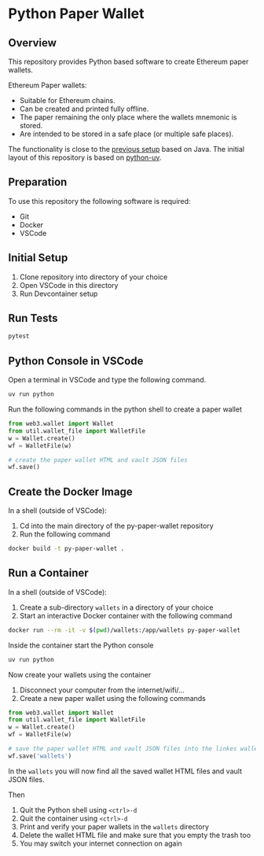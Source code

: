 # Python Paper Wallet

## Overview

This repository provides Python based software to create Ethereum paper wallets.

Ethereum Paper wallets:
- Suitable for Ethereum chains.
- Can be created and printed fully offline.
- The paper remaining the only place where the wallets mnemonic is stored.
- Are intended to be stored in a safe place (or multiple safe places).

The functionality is close to the [previous setup](https://github.com/matthiaszimmermann/ethereum-paper-wallet) based on Java.
The initial layout of this repository is based on [python-uv](github.com/matthiaszimmermann/python-uv).

## Preparation

To use this repository the following software is required:

- Git
- Docker
- VSCode

## Initial Setup
1. Clone repository into directory of your choice
1. Open VSCode in this directory
1. Run Devcontainer setup

## Run Tests
```sh
pytest
```

## Python Console in VSCode

Open a terminal in VSCode and type the following command.

```sh
uv run python
```

Run the following commands in the python shell to create a paper wallet
```python
from web3.wallet import Wallet
from util.wallet_file import WalletFile
w = Wallet.create()
wf = WalletFile(w)

# create the paper wallet HTML and vault JSON files
wf.save()
```

## Create the Docker Image

In a shell (outside of VSCode):
1. Cd into the main directory of the py-paper-wallet repository
1. Run the following command

```sh
docker build -t py-paper-wallet .
```

## Run a Container

In a shell (outside of VSCode):
1. Create a sub-directory `wallets` in a directory of your choice
1. Start an interactive Docker container with the following command

```sh
docker run --rm -it -v $(pwd)/wallets:/app/wallets py-paper-wallet
```

Inside the container start the Python console

```sh
uv run python
```

Now create your wallets using the container
1. Disconnect your computer from the internet/wifi/...
1. Create a new paper wallet using the following commands

```python
from web3.wallet import Wallet
from util.wallet_file import WalletFile
w = Wallet.create()
wf = WalletFile(w)

# save the paper wallet HTML and vault JSON files into the linkes wallets directory
wf.save('wallets')
```

In the `wallets` you will now find all the saved wallet HTML files and vault JSON files.

Then
1. Quit the Python shell using `<ctrl>-d`
2. Quit the container using `<ctrl>-d`
3. Print and verify your paper wallets in the `wallets` directory
4. Delete the wallet HTML file and make sure that you empty the trash too
5. You may switch your internet connection on again
